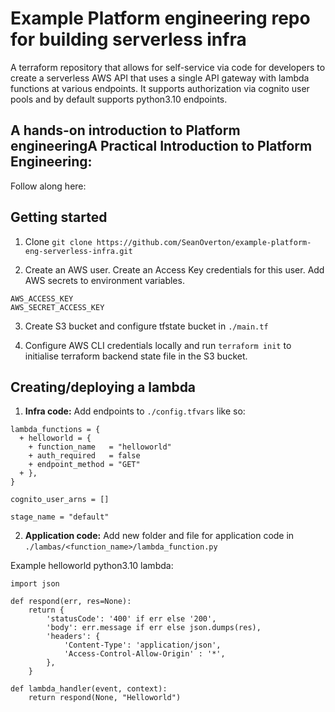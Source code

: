 # Example Platform engineering repo for building serverless infra
A terraform repository that allows for self-service via code for developers to create a serverless AWS API that uses a single API gateway with lambda functions at various endpoints. It supports authorization via cognito user pools and by default supports python3.10 endpoints.

## A hands-on introduction to Platform engineeringA Practical Introduction to Platform Engineering: 
Follow along here: 

## Getting started
1. Clone `git clone https://github.com/SeanOverton/example-platform-eng-serverless-infra.git`

2. Create an AWS user. Create an Access Key credentials for this user. Add AWS secrets to environment variables.
```
AWS_ACCESS_KEY
AWS_SECRET_ACCESS_KEY
```

3. Create S3 bucket and configure tfstate bucket in `./main.tf`

4. Configure AWS CLI credentials locally and run `terraform init` to initialise terraform backend state file in the S3 bucket.

## Creating/deploying a lambda
1. **Infra code:** Add endpoints to `./config.tfvars` like so:
```
lambda_functions = {
  + helloworld = {
    + function_name   = "helloworld"
    + auth_required   = false
    + endpoint_method = "GET"
  + },
}

cognito_user_arns = []

stage_name = "default"
```

2. **Application code:** Add new folder and file for application code in `./lambas/<function_name>/lambda_function.py`

Example helloworld python3.10 lambda:
```
import json

def respond(err, res=None):
    return {
        'statusCode': '400' if err else '200',
        'body': err.message if err else json.dumps(res),
        'headers': {
            'Content-Type': 'application/json',
            'Access-Control-Allow-Origin' : '*',
        },
    }

def lambda_handler(event, context):
    return respond(None, "Helloworld")
```

